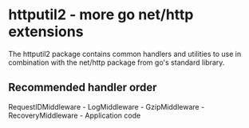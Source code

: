 httputil2 - more go net/http extensions
=======================================

The httputil2 package contains common handlers and utilities to use in
combination with the net/http package from go's standard library.


Recommended handler order
-------------------------

RequestIDMiddleware - LogMiddleware - GzipMiddleware - RecoveryMiddleware - Application code
